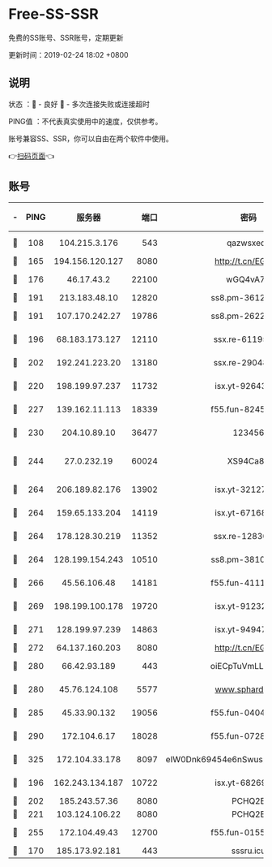 # Free-SS-SSR

免费的SS账号、SSR账号，定期更新

更新时间：2019-02-24 18:02 +0800

## 说明

状态     ：🙂 - 良好 🙁 - 多次连接失败或连接超时

PING值   ：不代表真实使用中的速度，仅供参考。

账号兼容SS、SSR，你可以自由在两个软件中使用。

👉[扫码页面](https://liesauer.github.io/free-ss-ssr.github.io/)👈

## 账号

|-|PING|服务器|端口|密码|加密方式|区域|
|:----:|:----:|:-----:|-----:|:----:|:----:|:----:|
|🙂|108|104.215.3.176|543|qazwsxedc|aes-256-gcm|JP|
|🙂|165|194.156.120.127|8080|http://t.cn/EGJIyrl|rc4-md5|RU|
|🙂|176|46.17.43.2|22100|wGQ4vA7D|aes-256-gcm|RU|
|🙂|191|213.183.48.10|12820|ss8.pm-36124269|rc4-md5|RU|
|🙂|191|107.170.242.27|19786|ss8.pm-26221677|aes-256-cfb|US|
|🙂|196|68.183.173.127|12110|ssx.re-61195437|aes-256-cfb|US|
|🙂|202|192.241.223.20|13180|ssx.re-29048876|aes-256-cfb|US|
|🙂|220|198.199.97.237|11732|isx.yt-92643229|aes-256-cfb|US|
|🙂|227|139.162.11.113|18339|f55.fun-82455292|aes-256-cfb|SG|
|🙂|230|204.10.89.10|36477|123456|aes-256-cfb|US|
|🙂|244|27.0.232.19|60024|XS94Ca8K|xchacha20-ietf-poly1305|HK|
|🙂|264|206.189.82.176|13902|isx.yt-32127764|aes-256-cfb|SG|
|🙂|264|159.65.133.204|14119|isx.yt-67168990|aes-256-cfb|SG|
|🙂|264|178.128.30.219|11352|ssx.re-12830848|aes-256-cfb|SG|
|🙂|264|128.199.154.243|10510|ss8.pm-38103435|aes-256-cfb|SG|
|🙂|266|45.56.106.48|14181|f55.fun-41115808|aes-256-cfb|US|
|🙂|269|198.199.100.178|19720|isx.yt-91232845|aes-256-cfb|US|
|🙂|271|128.199.97.239|14863|isx.yt-94947792|aes-256-cfb|SG|
|🙂|272|64.137.160.203|8080|http://t.cn/EGJIyrl|rc4-md5|CA|
|🙂|280|66.42.93.189|443|oiECpTuVmLLxk4Ts|aes-256-cfb|US|
|🙂|280|45.76.124.108|5577|www.sphard.com|aes-256-cfb|AU|
|🙂|285|45.33.90.132|19056|f55.fun-04047720|aes-256-cfb|US|
|🙂|290|172.104.6.17|18028|f55.fun-07282375|aes-256-cfb|US|
|🙂|325|172.104.33.178|8097|eIW0Dnk69454e6nSwuspv9DmS201tQ0D|aes-256-cfb|SG|
|🙂|196|162.243.134.187|10722|isx.yt-68269758|aes-256-cfb|US|
|🙂|202|185.243.57.36|8080|PCHQ2E|rc4-md5|US|
|🙂|221|103.124.106.22|8080|PCHQ2E|rc4-md5|US|
|🙂|255|172.104.49.43|12700|f55.fun-01558008|aes-256-cfb|SG|
|🙁|170|185.173.92.181|443|sssru.icu|rc4-md5|RU|
